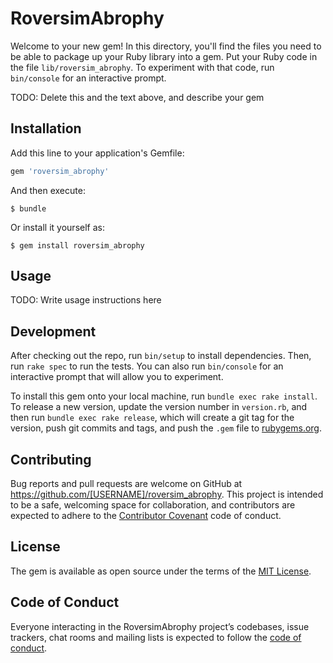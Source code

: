 # RoversimAbrophy

Welcome to your new gem! In this directory, you'll find the files you need to be able to package up your Ruby library into a gem. Put your Ruby code in the file `lib/roversim_abrophy`. To experiment with that code, run `bin/console` for an interactive prompt.

TODO: Delete this and the text above, and describe your gem

## Installation

Add this line to your application's Gemfile:

```ruby
gem 'roversim_abrophy'
```

And then execute:

    $ bundle

Or install it yourself as:

    $ gem install roversim_abrophy

## Usage

TODO: Write usage instructions here

## Development

After checking out the repo, run `bin/setup` to install dependencies. Then, run `rake spec` to run the tests. You can also run `bin/console` for an interactive prompt that will allow you to experiment.

To install this gem onto your local machine, run `bundle exec rake install`. To release a new version, update the version number in `version.rb`, and then run `bundle exec rake release`, which will create a git tag for the version, push git commits and tags, and push the `.gem` file to [rubygems.org](https://rubygems.org).

## Contributing

Bug reports and pull requests are welcome on GitHub at https://github.com/[USERNAME]/roversim_abrophy. This project is intended to be a safe, welcoming space for collaboration, and contributors are expected to adhere to the [Contributor Covenant](http://contributor-covenant.org) code of conduct.

## License

The gem is available as open source under the terms of the [MIT License](https://opensource.org/licenses/MIT).

## Code of Conduct

Everyone interacting in the RoversimAbrophy project’s codebases, issue trackers, chat rooms and mailing lists is expected to follow the [code of conduct](https://github.com/[USERNAME]/roversim_abrophy/blob/master/CODE_OF_CONDUCT.md).
